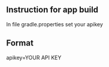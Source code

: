 ## Instruction for app build

In file gradle.properties set your apikey

## Format

apikey=YOUR API KEY
